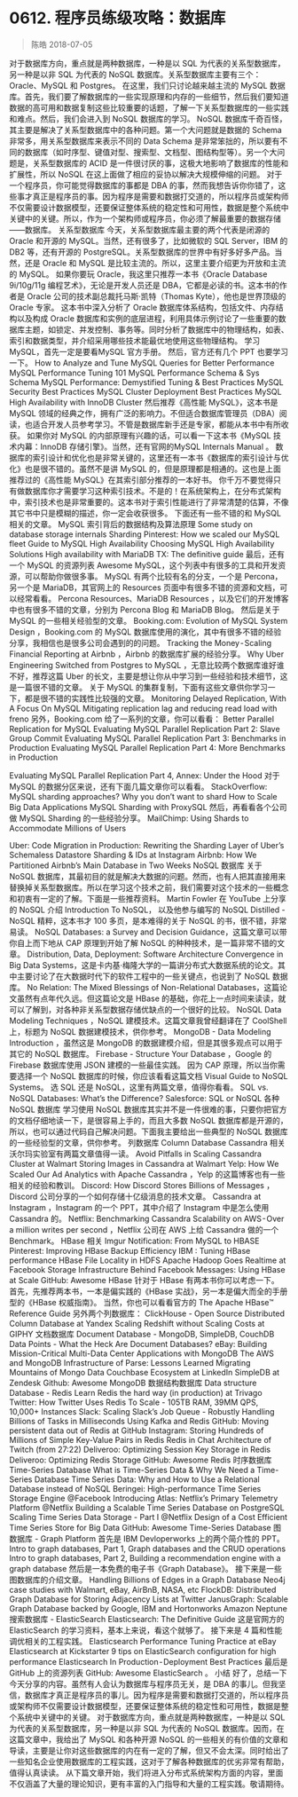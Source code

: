 # 0612. 程序员练级攻略：数据库
> 陈皓 2018-07-05

对于数据库方向，重点就是两种数据库，一种是以 SQL 为代表的关系型数据库，另一种是以非 SQL 为代表的 NoSQL 数据库。关系型数据库主要有三个：Oracle、MySQL 和 Postgres。
在这里，我们只讨论越来越主流的 MySQL 数据库。首先，我们要了解数据库的一些实现原理和内存的一些细节，然后我们要知道数据的高可用和数据复制这些比较重要的话题，了解一下关系型数据库的一些实践和难点。然后，我们会进入到 NoSQL 数据库的学习。
NoSQL 数据库千奇百怪，其主要是解决了关系型数据库中的各种问题。第一个大问题就是数据的 Schema 非常多，用关系型数据库来表示不同的 Data Schema 是非常笨拙的，所以要有不同的数据库（如时序型、键值对型、搜索型、文档型、图结构型等）。另一个大问题是，关系型数据库的 ACID 是一件很讨厌的事，这极大地影响了数据库的性能和扩展性，所以 NoSQL 在这上面做了相应的妥协以解决大规模伸缩的问题。
对于一个程序员，你可能觉得数据库的事都是 DBA 的事，然而我想告诉你你错了，这些事才真正是程序员的事。因为程序是需要和数据打交道的，所以程序员或架构师不仅需要设计数据模型，还要保证整体系统的稳定性和可用性，数据是整个系统中关键中的关键。所以，作为一个架构师或程序员，你必须了解最重要的数据存储——数据库。
关系型数据库
今天，关系型数据库最主要的两个代表是闭源的 Oracle 和开源的 MySQL。当然，还有很多了，比如微软的 SQL Server，IBM 的 DB2 等，还有开源的 PostgreSQL。关系型数据库的世界中有好多好多产品。当然，还是 Oracle 和 MySQL 是比较主流的。所以，这里主要介绍更为开放和主流的 MySQL。
如果你要玩 Oracle，我这里只推荐一本书《Oracle Database 9i/10g/11g 编程艺术》，无论是开发人员还是 DBA，它都是必读的书。这本书的作者是 Oracle 公司的技术副总裁托马斯·凯特（Thomas Kyte），他也是世界顶级的 Oracle 专家。
这本书中深入分析了 Oracle 数据库体系结构，包括文件、内存结构以及构成 Oracle 数据库和实例的底层进程，利用具体示例讨论了一些重要的数据库主题，如锁定、并发控制、事务等。同时分析了数据库中的物理结构，如表、索引和数据类型，并介绍采用哪些技术能最优地使用这些物理结构。
学习 MySQL，首先一定是要看MySQL 官方手册。
然后，官方还有几个 PPT 也要学习一下。
How to Analyze and Tune MySQL Queries for Better Performance
MySQL Performance Tuning 101
MySQL Performance Schema & Sys Schema
MySQL Performance: Demystified Tuning & Best Practices
MySQL Security Best Practices
MySQL Cluster Deployment Best Practices
MySQL High Availability with InnoDB Cluster
然后推荐《高性能 MySQL》，这本书是 MySQL 领域的经典之作，拥有广泛的影响力。不但适合数据库管理员（DBA）阅读，也适合开发人员参考学习。不管是数据库新手还是专家，都能从本书中有所收获。
如果你对 MySQL 的内部原理有兴趣的话，可以看一下这本书《MySQL 技术内幕：InnoDB 存储引擎》。当然，还有官网的MySQL Internals Manual 。
数据库的索引设计和优化也是非常关键的，这里还有一本书《数据库的索引设计与优化》也是很不错的。虽然不是讲 MySQL 的，但是原理都是相通的。这也是上面推荐过的《高性能 MySQL》在其索引部分推荐的一本好书。
你千万不要觉得只有做数据库你才需要学习这种索引技术。不是的！在系统架构上，在分布式架构中，索引技术也是非常重要的。这本书对于索引性能进行了非常清楚的估算，不像其它书中只是模糊的描述，你一定会收获很多。
下面还有一些不错的和 MySQL 相关的文章。
MySQL 索引背后的数据结构及算法原理
Some study on database storage internals
Sharding Pinterest: How we scaled our MySQL fleet
Guide to MySQL High Availability
Choosing MySQL High Availability Solutions
High availability with MariaDB TX: The definitive guide
最后，还有一个 MySQL 的资源列表 Awesome MySQL，这个列表中有很多的工具和开发资源，可以帮助你做很多事。
MySQL 有两个比较有名的分支，一个是 Percona，另一个是 MariaDB，其官网上的 Resources 页面中有很多不错的资源和文档，可以经常看看。 Percona Resources、MariaDB Resources ，以及它们的开发博客中也有很多不错的文章，分别为 Percona Blog 和 MariaDB Blog。
然后是关于 MySQL 的一些相关经验型的文章。
Booking.com: Evolution of MySQL System Design ，Booking.com 的 MySQL 数据库使用的演化，其中有很多不错的经验分享，我相信也是很多公司会遇到的的问题。
Tracking the Money - Scaling Financial Reporting at Airbnb ，Airbnb 的数据库扩展的经验分享。
Why Uber Engineering Switched from Postgres to MySQL ，无意比较两个数据库谁好谁不好，推荐这篇 Uber 的长文，主要是想让你从中学习到一些经验和技术细节，这是一篇很不错的文章。
关于 MySQL 的集群复制，下面有这些文章供你学习一下，都是很不错的实践性比较强的文章。
Monitoring Delayed Replication, With A Focus On MySQL
Mitigating replication lag and reducing read load with freno
另外，Booking.com 给了一系列的文章，你可以看看：
Better Parallel Replication for MySQL
Evaluating MySQL Parallel Replication Part 2: Slave Group Commit
Evaluating MySQL Parallel Replication Part 3: Benchmarks in Production
Evaluating MySQL Parallel Replication Part 4: More Benchmarks in Production

Evaluating MySQL Parallel Replication Part 4, Annex: Under the Hood
对于 MySQL 的数据分区来说，还有下面几篇文章你可以看看。
StackOverflow: MySQL sharding approaches?
Why you don’t want to shard
How to Scale Big Data Applications
MySQL Sharding with ProxySQL
然后，再看看各个公司做 MySQL Sharding 的一些经验分享。
MailChimp: Using Shards to Accommodate Millions of Users

Uber: Code Migration in Production: Rewriting the Sharding Layer of Uber’s Schemaless Datastore
Sharding & IDs at Instagram
Airbnb: How We Partitioned Airbnb’s Main Database in Two Weeks
NoSQL 数据库
关于 NoSQL 数据库，其最初目的就是解决大数据的问题。然而，也有人把其直接用来替换掉关系型数据库。所以在学习这个技术之前，我们需要对这个技术的一些概念和初衷有一定的了解。下面是一些推荐资料。
Martin Fowler 在 YouTube 上分享的 NoSQL 介绍 Introduction To NoSQL， 以及他参与编写的 NoSQL Distilled - NoSQL 精粹，这本书才 100 多页，是本难得的关于 NoSQL 的书，很不错，非常易读。
NoSQL Databases: a Survey and Decision Guidance，这篇文章可以带你自上而下地从 CAP 原理到开始了解 NoSQL 的种种技术，是一篇非常不错的文章。
Distribution, Data, Deployment: Software Architecture Convergence in Big Data Systems，这是卡内基·梅隆大学的一篇讲分布式大数据系统的论文。其中主要讨论了在大数据时代下的软件工程中的一些关键点，也说到了 NoSQL 数据库。
No Relation: The Mixed Blessings of Non-Relational Databases，这篇论文虽然有点年代久远。但这篇论文是 HBase 的基础，你花上一点时间来读读，就可以了解到，对各种非关系型数据存储优缺点的一个很好的比较。
NoSQL Data Modeling Techniques ，NoSQL 建模技术。这篇文章我曾经翻译在了 CoolShell 上，标题为 NoSQL 数据建模技术，供你参考。
MongoDB -  Data Modeling Introduction ，虽然这是 MongoDB 的数据建模介绍，但是其很多观点可以用于其它的 NoSQL 数据库。
Firebase - Structure Your Database ，Google 的 Firebase 数据库使用 JSON 建模的一些最佳实践。
因为 CAP 原理，所以当你需要选择一个 NoSQL 数据库的时候，你应该看看这篇文档 Visual Guide to NoSQL Systems。
选 SQL 还是 NoSQL，这里有两篇文章，值得你看看。
SQL vs. NoSQL Databases: What’s the Difference?
Salesforce: SQL or NoSQL 
各种 NoSQL 数据库
学习使用 NoSQL 数据库其实并不是一件很难的事，只要你把官方的文档仔细地读一下，是很容易上手的，而且大多数 NoSQL 数据库都是开源的，所以，也可以通过代码自己解决问题。下面我主要给出一些典型的 NoSQL 数据库的一些经验型的文章，供你参考。
列数据库 Column Database
Cassandra 相关
沃尔玛实验室有两篇文章值得一读。
Avoid Pitfalls in Scaling Cassandra Cluster at Walmart
Storing Images in Cassandra at Walmart
Yelp: How We Scaled Our Ad Analytics with Apache Cassandra ，Yelp 的这篇博客也有一些相关的经验和教训。
Discord: How Discord Stores Billions of Messages ，Discord 公司分享的一个如何存储十亿级消息的技术文章。
Cassandra at Instagram ，Instagram 的一个 PPT，其中介绍了 Instagram 中是怎么使用 Cassandra 的。
Netflix: Benchmarking Cassandra Scalability on AWS - Over a million writes per second ，Netflix 公司在 AWS 上给 Cassandra 做的一个 Benchmark。
HBase 相关
Imgur Notification: From MySQL to HBASE
Pinterest: Improving HBase Backup Efficiency
IBM : Tuning HBase performance
HBase File Locality in HDFS
Apache Hadoop Goes Realtime at Facebook
Storage Infrastructure Behind Facebook Messages: Using HBase at Scale
GitHub: Awesome HBase
针对于 HBase 有两本书你可以考虑一下。
首先，先推荐两本书，一本是偏实践的《HBase 实战》，另一本是偏大而全的手册型的《HBase 权威指南》。
当然，你也可以看看官方的 The Apache HBase™ Reference Guide
另外两个列数据库：
ClickHouse - Open Source Distributed Column Database at Yandex
Scaling Redshift without Scaling Costs at GIPHY
文档数据库 Document Database - MongoDB, SimpleDB, CouchDB
Data Points - What the Heck Are Document Databases?
eBay: Building Mission-Critical Multi-Data Center Applications with MongoDB
The AWS and MongoDB Infrastructure of Parse: Lessons Learned
Migrating Mountains of Mongo Data
Couchbase Ecosystem at LinkedIn
SimpleDB at Zendesk
Github: Awesome MongoDB
数据结构数据库 Data structure Database - Redis
Learn Redis the hard way (in production) at Trivago
Twitter: How Twitter Uses Redis To Scale - 105TB RAM, 39MM QPS, 10,000+ Instances 
Slack: Scaling Slack’s Job Queue - Robustly Handling Billions of Tasks in Milliseconds Using Kafka and Redis
GitHub: Moving persistent data out of Redis at GitHub
Instagram: Storing Hundreds of Millions of Simple Key-Value Pairs in Redis
Redis in Chat Architecture of Twitch (from 27:22)
Deliveroo: Optimizing Session Key Storage in Redis
Deliveroo: Optimizing Redis Storage
GitHub: Awesome Redis
时序数据库 Time-Series Database
What is Time-Series Data & Why We Need a Time-Series Database
Time Series Data: Why and How to Use a Relational Database instead of NoSQL
Beringei: High-performance Time Series Storage Engine @Facebook
Introducing Atlas: Netflix’s Primary Telemetry Platform @Netflix
Building a Scalable Time Series Database on PostgreSQL
Scaling Time Series Data Storage - Part I @Netflix
Design of a Cost Efficient Time Series Store for Big Data
GitHub: Awesome Time-Series Database
图数据库 - Graph Platform
首先是 IBM Devloperworks 上的两个简介性的 PPT。
Intro to graph databases, Part 1, Graph databases and the CRUD operations
Intro to graph databases, Part 2, Building a recommendation engine with a graph database
然后是一本免费的电子书《Graph Database》。
接下来是一些图数据库的介绍文章。
Handling Billions of Edges in a Graph Database
Neo4j case studies with Walmart, eBay, AirBnB, NASA, etc
FlockDB: Distributed Graph Database for Storing Adjacency Lists at Twitter
JanusGraph: Scalable Graph Database backed by Google, IBM and Hortonworks
Amazon Neptune
搜索数据库 - ElasticSearch
Elasticsearch: The Definitive Guide 这是官网方的 ElasticSearch 的学习资料，基本上来说，看这个就够了。
接下来是 4 篇和性能调优相关的工程实践。
Elasticsearch Performance Tuning Practice at eBay
Elasticsearch at Kickstarter
9 tips on ElasticSearch configuration for high performance
Elasticsearch In Production - Deployment Best Practices
最后是 GitHub 上的资源列表 GitHub: Awesome ElasticSearch 。
小结
好了，总结一下今天分享的内容。虽然有人会认为数据库与程序员无关，是 DBA 的事儿。但我坚信，数据库才真正是程序员的事儿。因为程序是需要和数据打交道的，所以程序员或架构师不仅需要设计数据模型，还要保证整体系统的稳定性和可用性，数据是整个系统中关键中的关键。
对于数据库方向，重点就是两种数据库，一种是以 SQL 为代表的关系型数据库，另一种是以非 SQL 为代表的 NoSQL 数据库。因而，在这篇文章中，我给出了 MySQL 和各种开源 NoSQL 的一些相关的有价值的文章和导读，主要是让你对这些数据库的内在有一定的了解，但又不会太深。同时给出了一些知名企业使用数据库的工程实践，这对于了解各种数据库的优劣非常有帮助，值得认真读读。
从下篇文章开始，我们将进入分布式系统架构方面的内容，里面不仅涵盖了大量的理论知识，更有丰富的入门指导和大量的工程实践。敬请期待。
